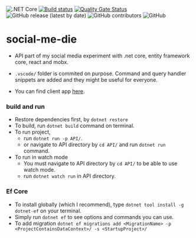 ![.NET Core](https://github.com/canyener/social-me-die/workflows/.NET%20Core/badge.svg)
[![Build status](https://dev.azure.com/cancanco/social-me-die/_apis/build/status/social-me-die-.NET%20Core%20with%20SonarCloud-CI)](https://dev.azure.com/cancanco/social-me-die/_build/latest?definitionId=1)
[![Quality Gate Status](https://sonarcloud.io/api/project_badges/measure?project=canyener_social-me-die&metric=alert_status)](https://sonarcloud.io/dashboard?id=canyener_social-me-die)
![GitHub release (latest by date)](https://img.shields.io/github/v/release/canyener/social-me-die?label=latest-release)
![GitHub contributors](https://img.shields.io/github/contributors/canyener/social-me-die)
![GitHub](https://img.shields.io/github/license/canyener/social-me-die)
# social-me-die
- API part of my social media experiment with .net core, entity framework core, react and mobx.

- `.vscode/` folder is commited on purpose. Command and query handler snippets are added and they might be useful for everyone.

- You can find client app [here](https://github.com/canyener/social-me-die-client).

### build and run
- Restore dependencies first, by `dotnet restore`
- To build, run `dotnet build` command on terminal.
- To run project,
  - run `dotnet run -p API/`. 
  - or navigate to API directory by `cd API/` and run `dotnet run` command.
- To run in watch mode
  - You must navigate to API directory by `cd API/` to be able to use watch mode.
  - run `dotnet watch run` in API directory.

### Ef Core
- To install globally (which I recommend), type `dotnet tool install -g dotnet-ef` on your terminal.
- Simply run `dotnet ef` to see options and commands you can use.
- To add migration `dotnet ef migrations add <MigrationName> -p <ProjectContainsDataContext>/ -s <StartupProject>/`
